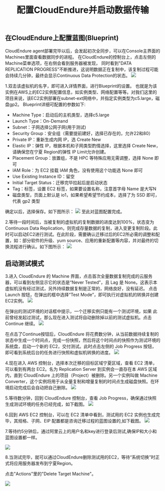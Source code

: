 ﻿---
title: "配置CloudEndure并启动数据传输"
chapter: false
weight: 43
---

## 在CloudEndure上配置蓝图(Blueprint)

CloudEndure agent部署完毕以后，会发起初次全同步，可以在Console主界面的Machines里面查看数据同步的进程。 在CloudEndure的控制台上，点击左侧的Machine菜单选项，在右侧会看到服务器被发现， 同时看到"DATA REPLICATION PROGRESS"不断推进，这说明数据正在复制中，该复制过程可能会持续几分钟，最终会显示Continuous Data Protection的状态。
![](/images/SyncWithCloudEndure/installAgent3.png)

1.双击该虚拟机的名字，即可进入详情界面，进行Blueprint的设置。
也就是为该实例在AWS上的EC2实例配置信息，如实例类型、网络配置等等。对我们这里的项目来说，该EC2实例部署在subnet-ext网络中，并指定实例类型为c5.large，磁盘gp2。
Blueprint详细可配置的参数如下:
* Machine Type：启动后的主机类型，选择c5.large
* Launch Type：On-Demand
* Subnet：子网选择公网子网(用于测试)
* Security Group：安全组（需要提前建好，选择已存在的，允许22和80）
* Private IP：重新生成内网 IP，选 Create New
* Elastic IP：弹性 IP，根据本机和子网类型酌情选择，这里选择 Create New，请确保您在宁夏 Region的弹性 IP Limit允许创建。
* Placement Group：放置组，不是 HPC 等特殊应用无需调整，选择 None 即可
* IAM Role：为 EC2 挂载 IAM 角色，没有使用这个功能选 None 即可
* Use Existing Instance ID：留空
* Initial Target Status：迁移完毕拉起后是启动状态
* Tag：标签，设置 EC2 标签，如果要设置名称，注意首字母 Name 是大写N
* 磁盘类型，页面上默认是 io1，如果希望希望节约成本，选择了为 SSD 即可，代表 gp2 类型

确定以后，选择保存。如下图所示：
![](/images/SyncWithCloudEndure/blueprint1.png)
至此对蓝图配置完成。

2.等待一段时间后，当被复制的虚拟机的复制数据的进度达到100%，状态变为Continuous Data Replication，则完成存量数据的复制，进入变更复制阶段。此时可以启动EC2进行测试。在此阶段，需要确认迁移过后的EC2所必需的调整和配置，如：部分软件的升级、yum source、应用的重新配置等内容，并对最终的切换流程进行确认。如下图所示：
![](/images/SyncWithCloudEndure/blueprint2.png)


## 启动测试模式
3.进入 CloudEndure 的 Machine 界面，点击首次全量数据复制完成的云服务器，可以看到左侧显示它的状态是“Never Tested”，且 Lag 是 None。这表示本虚拟机没有经过测试，另外持续数据复制是正常的，网络良好，没有延迟。
点击 Launch 按钮，在弹出的框中选择“Test Mode”，即可执行对虚拟机的转换并创建EC2实例。
![](/images/SyncWithCloudEndure/testmode1.png)

在弹出的测试环境的对话框中提示，一个迁移实例只能有一个测试环境，如果 此前曾经发起过测试，那么现在进入测试将自动删除掉以前的测试虚拟机。点击 Continue 继续。
![](/images/SyncWithCloudEndure/testmode2.png)

在点击了Continue按钮后，CloudEndure 将花费数分钟，从当前数据持续复制的状态中生成一个时间点，完成一份快照，然后将这个时间点的快照作为测试环境的系统盘，启动一个新的 EC2，交付测试。此时点击左侧的 Job Progress 按钮，即可看到系统后台的任务进行快照和虚拟机转换的进度。
![](/images/SyncWithCloudEndure/testmode3.png)

4.现在进入 AWS 控制台，选择本次迁移的目标区域宁夏区域，查看 EC2 清单， 可以看到有两台 EC2。名为 Replication Server 到实例会一直存在本 AWS 区域内，直到 CloudEndure 上的项目（Project）被删除。另一个实例叫做 Machine Converter，这个实例将用于从全量复制和增量复制的时间点生成磁盘快照。在环境启动完成后会自动把自己删除。
![](/images/SyncWithCloudEndure/testmode4.png)

5.等待数分钟，回到 CloudEndure 控制台，查看 Job Progress，确保通过快照生成测试环境的任务已经完成，如下截图。
![](/images/SyncWithCloudEndure/testmode5.png)


6.回到 AWS EC2 控制台，可以在 EC2 清单中看到，测试用的 EC2 实例也生成完毕，其规格、子网、EIP 配置都是咨询迁移过程的蓝图设置的,如下截图。
![](/images/SyncWithCloudEndure/testmode6.png)

7.等待约5分钟后，通过阿里云上的用户名和key进行登录后测试,确保IP和大小和蓝图设置都一样。

![](/images/SyncWithCloudEndure/testmode7.png)

8.当测试完毕，就可以通过CloudEndure删除测试用的EC2，等待“系统切换”时正式将应用服务器发布到宁夏Region。

点击"Actions"里的"Delete Target Machine"。

![](/images/SyncWithCloudEndure/testmode8.png)